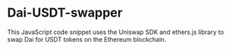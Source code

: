 # Dai-USDT-swapper
This JavaScript code snippet uses the Uniswap SDK and ethers.js library to swap Dai for USDT tokens on the Ethereum blockchain.
